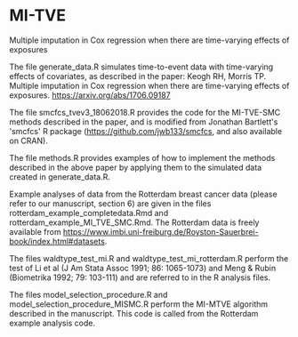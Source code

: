 # MI-TVE
Multiple imputation in Cox regression when there are time-varying effects of exposures

The file generate_data.R simulates time-to-event data with time-varying effects of covariates, as described in the paper:
Keogh RH, Morris TP. Multiple imputation in Cox regression when there are time-varying effects of exposures. https://arxiv.org/abs/1706.09187

The file smcfcs_tvev3_18062018.R provides the code for the MI-TVE-SMC methods described in the paper, and is modified from Jonathan Bartlett's 'smcfcs' R package (https://github.com/jwb133/smcfcs, and also available on CRAN).

The file methods.R provides examples of how to implement the methods described in the above paper by applying them to the simulated data created in generate_data.R. 

Example analyses of data from the Rotterdam breast cancer data (please refer to our manuscript, section 6) are given in the files rotterdam_example_completedata.Rmd and rotterdam_example_MI_TVE_SMC.Rmd. The Rotterdam data is freely available from https://www.imbi.uni-freiburg.de/Royston-Sauerbrei-book/index.html#datasets. 

The files waldtype_test_mi.R and waldtype_test_mi_rotterdam.R perform the test of Li et al (J Am Stata Assoc 1991; 86: 1065-1073) and Meng & Rubin (Biometrika 1992; 79: 103-111) and are referred to in the R analysis files. 

The files model_selection_procedure.R and model_selection_procedure_MISMC.R perform the MI-MTVE algorithm described in the manuscript. This code is called from the Rotterdam example analysis code. 

